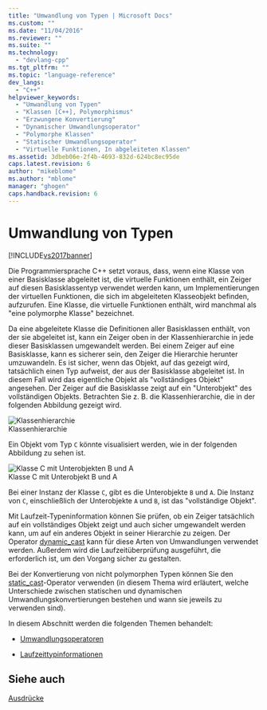 ```yaml
---
title: "Umwandlung von Typen | Microsoft Docs"
ms.custom: ""
ms.date: "11/04/2016"
ms.reviewer: ""
ms.suite: ""
ms.technology: 
  - "devlang-cpp"
ms.tgt_pltfrm: ""
ms.topic: "language-reference"
dev_langs: 
  - "C++"
helpviewer_keywords: 
  - "Umwandlung von Typen"
  - "Klassen [C++], Polymorphismus"
  - "Erzwungene Konvertierung"
  - "Dynamischer Umwandlungsoperator"
  - "Polymorphe Klassen"
  - "Statischer Umwandlungsoperator"
  - "Virtuelle Funktionen, In abgeleiteten Klassen"
ms.assetid: 3dbeb06e-2f4b-4693-832d-624bc8ec95de
caps.latest.revision: 6
author: "mikeblome"
ms.author: "mblome"
manager: "ghogen"
caps.handback.revision: 6
---
```

# Umwandlung von Typen
[!INCLUDE[vs2017banner](../assembler/inline/includes/vs2017banner.md)]

Die Programmiersprache C\+\+ setzt voraus, dass, wenn eine Klasse von einer Basisklasse abgeleitet ist, die virtuelle Funktionen enthält, ein Zeiger auf diesen Basisklassentyp verwendet werden kann, um Implementierungen der virtuellen Funktionen, die sich im abgeleiteten Klasseobjekt befinden, aufzurufen.  Eine Klasse, die virtuelle Funktionen enthält, wird manchmal als "eine polymorphe Klasse" bezeichnet.  
  
 Da eine abgeleitete Klasse die Definitionen aller Basisklassen enthält, von der sie abgeleitet ist, kann ein Zeiger oben in der Klassenhierarchie in jede dieser Basisklassen umgewandelt werden.  Bei einem Zeiger auf eine Basisklasse, kann es sicherer sein, den Zeiger die Hierarchie herunter umzuwandeln.  Es ist sicher, wenn das Objekt, auf das gezeigt wird, tatsächlich einen Typ aufweist, der aus der Basisklasse abgeleitet ist.  In diesem Fall wird das eigentliche Objekt als "vollständiges Objekt" angesehen. Der Zeiger auf die Basisklasse zeigt auf ein "Unterobjekt" des vollständigen Objekts.  Betrachten Sie z. B. die Klassenhierarchie, die in der folgenden Abbildung gezeigt wird.  
  
 ![Klassenhierarchie](../cpp/media/vc38zz1.png "vc38ZZ1")  
Klassenhierarchie  
  
 Ein Objekt vom Typ `C` könnte visualisiert werden, wie in der folgenden Abbildung zu sehen ist.  
  
 ![Klasse C mit Unterobjekten B und A](../cpp/media/vc38zz2.png "vc38ZZ2")  
Klasse C mit Unterobjekt B und A  
  
 Bei einer Instanz der Klasse `C`, gibt es die Unterobjekte `B` und `A`.  Die Instanz von `C`, einschließlich der Unterobjekte `A` und `B`, ist das "vollständige Objekt".  
  
 Mit Laufzeit\-Typeninformation können Sie prüfen, ob ein Zeiger tatsächlich auf ein vollständiges Objekt zeigt und auch sicher umgewandelt werden kann, um auf ein anderes Objekt in seiner Hierarchie zu zeigen.  Der Operator [dynamic\_cast](../cpp/dynamic-cast-operator.md) kann für diese Arten von Umwandlungen verwendet werden.  Außerdem wird die Laufzeitüberprüfung ausgeführt, die erforderlich ist, um den Vorgang sicher zu gestalten.  
  
 Bei der Konvertierung von nicht polymorphen Typen können Sie den [static\_cast](../cpp/static-cast-operator.md)\-Operator verwenden \(in diesem Thema wird erläutert, welche Unterschiede zwischen statischen und dynamischen Umwandlungskonvertierungen bestehen und wann sie jeweils zu verwenden sind\).  
  
 In diesem Abschnitt werden die folgenden Themen behandelt:  
  
-   [Umwandlungsoperatoren](../cpp/casting-operators.md)  
  
-   [Laufzeittypinformationen](../cpp/run-time-type-information.md)  
  
## Siehe auch  
 [Ausdrücke](../cpp/expressions-cpp.md)